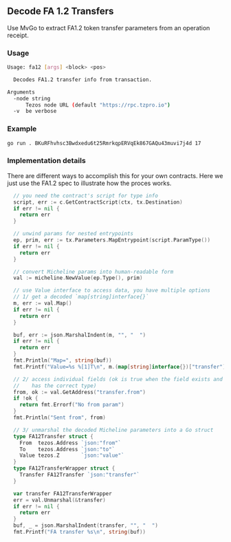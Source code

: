 ## Decode FA 1.2 Transfers

Use MvGo to extract FA1.2 token transfer parameters from an operation receipt. 

### Usage

```sh
Usage: fa12 [args] <block> <pos>

  Decodes FA1.2 transfer info from transaction.

Arguments
  -node string
      Tezos node URL (default "https://rpc.tzpro.io")
  -v  be verbose
```

### Example

```sh
go run . BKuRFhvhsc3Bwdxedu6t25RmrkqpERVqEk867GAQu43muvi7j4d 17
```

### Implementation details

There are different ways to accomplish this for your own contracts. Here we just use the FA1.2 spec to illustrate how the proces works.

```go
  // you need the contract's script for type info
  script, err := c.GetContractScript(ctx, tx.Destination)
  if err != nil {
    return err
  }

  // unwind params for nested entrypoints
  ep, prim, err := tx.Parameters.MapEntrypoint(script.ParamType())
  if err != nil {
    return err
  }

  // convert Micheline params into human-readable form
  val := micheline.NewValue(ep.Type(), prim)

  // use Value interface to access data, you have multiple options
  // 1/ get a decoded `map[string]interface{}`
  m, err := val.Map()
  if err != nil {
    return err
  }

  buf, err := json.MarshalIndent(m, "", "  ")
  if err != nil {
    return err
  }
  fmt.Println("Map=", string(buf))
  fmt.Printf("Value=%s %[1]T\n", m.(map[string]interface{})["transfer"].(map[string]interface{})["value"])

  // 2/ access individual fields (ok is true when the field exists and
  //    has the correct type)
  from, ok := val.GetAddress("transfer.from")
  if !ok {
    return fmt.Errorf("No from param")
  }
  fmt.Println("Sent from", from)

  // 3/ unmarshal the decoded Micheline parameters into a Go struct
  type FA12Transfer struct {
    From  tezos.Address `json:"from"`
    To    tezos.Address `json:"to"`
    Value tezos.Z       `json:"value"`
  }
  type FA12TransferWrapper struct {
    Transfer FA12Transfer `json:"transfer"`
  }

  var transfer FA12TransferWrapper
  err = val.Unmarshal(&transfer)
  if err != nil {
    return err
  }
  buf, _ = json.MarshalIndent(transfer, "", "  ")
  fmt.Printf("FA transfer %s\n", string(buf))
```